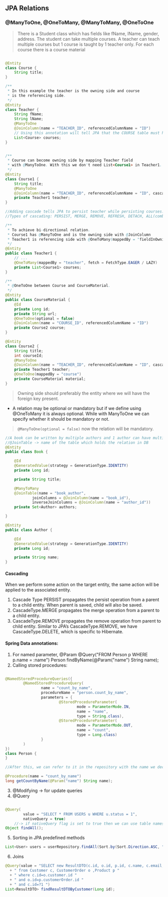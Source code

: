## JPA Relations

### @ManyToOne, @OneToMany, @ManyToMany, @OneToOne

> There is a Student class which has fields like fName, lName, gender, address. The student can take multiple courses.
> A teacher can teach multiple courses but 1 course is taught by 1 teacher only.
> For each course there is a course material

```java

@Entity
class Course {
    String title;
}

/**
 * In this example the teacher is the owning side and course
 * is the referencing side.
 */
@Entity
class Teacher {
    String fName;
    String lName;
    @ManyToOne
    @JoinColumn(name = "TEACHER_ID", referencedColumnName = "ID")
    // Using this annotation will tell JPA that the COURSE table must have a foreign key column TEACHER_ID that references the TEACHER table's ID column.
    List<Course> courses;
}


/**
 * Course can become owning side by mapping Teacher field 
 * with @ManyToOne. With this we don't need List<Course1> in Teacher1.
 */
@Entity
class Course1 {
    String title;
    @ManyToOne
    @JoinColumn(name = "TEACHER_ID", referencedColumnName = "ID", cascade = CascadeType.PERSIST)
    private Teacher1 teacher;
}

//Adding cascade tells JPA to persist teacher while persisting courses.
//Types of cascading: PERSIST, MERGE, REMOVE, REFRESH, DETACH, ALL(combination of all types)

/**
 * To achieve bi-directional relation. 
 * Course1 has @ManyToOne and is the owning side with @JoinColumn
 * Teacher1 is referencing side with @OneToMany(mappedBy = "fieldInOwningSide")
 */
@Entity
public class Teacher1 {
    // ...
    @OneToMany(mappedBy = "teacher", fetch = FetchType.EAGER / LAZY)
    private List<Course1> courses;
}

/**
 * @OneToOne between Course and CourseMaterial.
 */
@Entity
public class CourseMaterial {
    @Id
    private Long id;
    private String url;
    @OneToOne(optional = false)
    @JoinColumn(name = "COURSE_ID", referencedColumnName = "ID")
    private Course2 course;
}

@Entity
class Course2 {
    String title;
    int courseId;
    @ManyToOne
    @JoinColumn(name = "TEACHER_ID", referencedColumnName = "ID", cascade = CascadeType.PERSIST)
    private Teacher1 teacher;
    @OneToOne(mappedBy = "course")
    private CourseMaterial material;
}
```

> Owning side should preferably the entity where we will have the foreign key present.

* A relation may be optional or mandatory but if we define using @OneToMany it is always optional. While with ManyToOne
  we can specify whether it should be mandatory or not.

> `@ManyToOne(optional = false)` now the relation will be mandatory.

```java
//A book can be written by multiple authors and 1 author can have multiple books.
//@JoinTable -> name of the table which holds the relation in DB
@Entity
public class Book {

    @Id
    @GeneratedValue(strategy = GenerationType.IDENTITY)
    private Long id;

    private String title;

    @ManyToMany
    @JoinTable(name = "book_author",
            joinColumns = @JoinColumn(name = "book_id"),
            inverseJoinColumns = @JoinColumn(name = "author_id"))
    private Set<Author> authors;

}

@Entity
public class Author {

    @Id
    @GeneratedValue(strategy = GenerationType.IDENTITY)
    private Long id;

    private String name;
}

```

#### Cascading

When we perform some action on the target entity, the same action will be applied to the associated entity.

1. Cascade Type PERSIST propagates the persist operation from a parent to a child entity. When parent is saved, child
   will also be saved.
2. CascadeType.MERGE propagates the merge operation from a parent to a child entity.
3. CascadeType.REMOVE propagates the remove operation from parent to child entity. Similar to JPA’s CascadeType.REMOVE,
   we have CascadeType.DELETE, which is specific to Hibernate.

#### Spring Data annotations:

1. For named parameter, @Param
   @Query("FROM Person p WHERE p.name = :name")
   Person findByName(@Param("name") String name);
2. Calling stored procedures:

```java

@NamedStoredProcedureQueries({
        @NamedStoredProcedureQuery(
                name = "count_by_name",
                procedureName = "person.count_by_name",
                parameters = {
                        @StoredProcedureParameter(
                                mode = ParameterMode.IN,
                                name = "name",
                                type = String.class),
                        @StoredProcedureParameter(
                                mode = ParameterMode.OUT,
                                name = "count",
                                type = Long.class)
                }
        )
})
class Person {
}

//After this, we can refer to it in the repository with the name we declared in the name argument:

@Procedure(name = "count_by_name")
long getCountByName(@Param("name") String name);
```

3. @Modifying -> for update queries
4. @Query

```java

@Query(
        value = "SELECT * FROM USERS u WHERE u.status = 1",
        nativeQuery = true)
    //-> if nativeQuery flag is set to true then we can use table names instead of entity and write queries like how we would write in db tool
Object findAll();
```
5. Sorting in JPA predefined methods
```java
List<User> users = userRepository.findAll(Sort.by(Sort.Direction.ASC, "name"));
```

6. Joins
```java
@Query(value = "SELECT new ResultDTO(c.id, o.id, p.id, c.name, c.email, o.orderDate, p.productName, p.price) "
  + " from Customer c, CustomerOrder o ,Product p "
  + " where c.id=o.customer.id "
  + " and o.id=p.customerOrder.id "
  + " and c.id=?1 ")
List<ResultDTO> findResultDTOByCustomer(Long id);
```